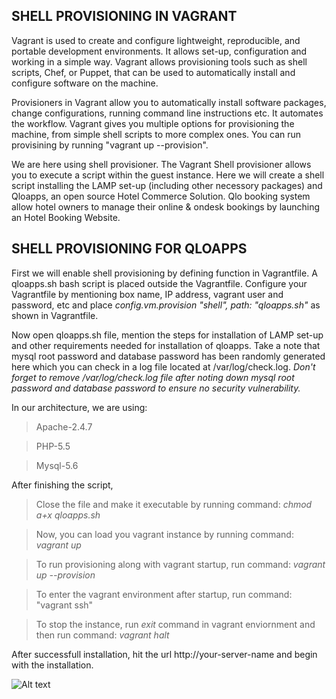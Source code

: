 ## SHELL PROVISIONING IN VAGRANT

Vagrant is used to create and configure lightweight, reproducible, and portable development environments. It allows set-up, configuration and working in a simple way. Vagrant allows provisioning tools such as shell scripts, Chef, or Puppet, that can be used to automatically install and configure software on the machine.

Provisioners in Vagrant allow you to automatically install software packages, change configurations, running command line instructions etc. It automates the workflow. Vagrant gives you multiple options for provisioning the machine, from simple shell scripts to more complex ones. You can run provisining by running "vagrant up --provision".

We are here using shell provisioner. The Vagrant Shell provisioner allows you to execute a script within the guest instance. Here we will create a shell script installing the LAMP set-up (including other necessory packages) and Qloapps, an open source Hotel Commerce Solution. Qlo booking system allow hotel owners to manage their online & ondesk bookings by launching an Hotel Booking Website.


## SHELL PROVISIONING FOR QLOAPPS

First we will enable shell provisioning by defining function in Vagrantfile. A qloapps.sh bash script is placed outside the Vagrantfile. Configure your Vagrantfile by mentioning box name, IP address, vagrant user and password, etc and place 
*config.vm.provision "shell", path: "qloapps.sh"* as shown in Vagrantfile.

Now open qloapps.sh file, mention the steps for installation of LAMP set-up and other requirements needed for installation of qloapps. Take a note that mysql root password and database password has been randomly generated here which you can check in a log file located at /var/log/check.log. *Don't forget to remove /var/log/check.log file after noting down mysql root password and database password to ensure no security vulnerability.*

In our architecture, we are using:

> Apache-2.4.7

> PHP-5.5

> Mysql-5.6

After finishing the script, 

> Close the file and make it executable by running command: *chmod a+x qloapps.sh*

> Now, you can load you vagrant instance by running command: *vagrant up*

> To run provisioning along with vagrant startup, run command: *vagrant up --provision*

> To enter the vagrant environment after startup, run command: "vagrant ssh"

> To stop the instance, run *exit* command in vagrant enviornment and then run command: *vagrant halt*

After successfull installation, hit the url http://your-server-name and begin with the installation.

![Alt text](https://github.com/alankrit29/Shell-Provisining-in-Vagrant-for-Qloapps/blob/master/Screenshot%20from%202017-01-03%2011:47:53.png?raw=true)
